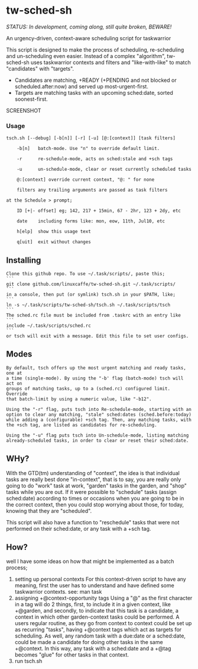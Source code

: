# tw-sched-sh

_STATUS: In development, coming along, still quite broken, BEWARE!_ 

An urgency-driven, context-aware scheduling script for taskwarrior

This script is designed to make the process of scheduling, re-scheduling and
un-scheduling even easier. Instead of a complex "algorithm", tw-sched-sh uses
taskwarrior contexts and filters and "like-with-like" to match "candidates"
with "targets". 
* Candidates are matching, +READY (+PENDING and not blocked or scheduled.after:now)
  and served up most-urgent-first. 
* Targets are matching tasks with an upcoming sched:date, sorted soonest-first.

SCREENSHOT

### Usage 

```
tsch.sh [--debug] [-b[n]] [-r] [-u] [@:[context]] [task filters]

    -b[n]	batch-mode. Use "n" to override default limit.

    -r		re-schedule-mode, acts on sched:stale and +sch tags

    -u		un-schedule-mode, clear or reset currently scheduled tasks

    @:[context] override current context, "@: " for none

    filters	any trailing arguments are passed as task filters

at the Schedule > prompt;

    ID [+|- offset]	eg; 142, 217 + 15min, 67 - 2hr, 123 + 2dy, etc

    date	including forms like: mon, eow, 11th, Jul10, etc

    h[elp]	show this usage text

    q[uit]	exit without changes

```

## Installing
    Clone this github repo. To use ~/.task/scripts/, paste this;
    ```
    git clone github.com/linuxcaffe/tw-sched-sh.git ~/.task/scripts/
    ```
    in a console, then put (or symlink) tsch.sh in your $PATH, like;
    ```
    ln -s ~/.task/scripts/tw-sched-sh/tsch.sh ~/.task/scripts/tsch
    ```
    The sched.rc file must be included from .taskrc with an entry like
    ```
    include ~/.task/scripts/sched.rc
    ```
    or tsch will exit with a message. Edit this file to set user configs.

## Modes
    By default, tsch offers up the most urgent matching and ready tasks, one at
    a time (single-mode). By using the "-b' flag (batch-mode) tsch will act on
    groups of matching tasks, up to a (sched.rc) configured limit. Override
    that batch-limit by using a numeric value, like "-b12".

    Using the "-r" flag, puts tsch into Re-schedule-mode, starting with an
    option to clear any matching, "stale" sched:dates (sched.before:today)
    while adding a (configurable) +sch tag. Then, any matching tasks, with
    the +sch tag, are listed as candidates for re-scheduling.

    Using the "-u" flag puts tsch into Un-schedule-mode, listing matching
    already-scheduled tasks, in order to clear or reset their sched:date.

## WHy?
With the GTD(tm) understanding of "context", the idea is that individual tasks
are really best done "in-context", that is to say, you are really only going to
do "work" task at work, "garden" tasks in the garden, and "shop" tasks while
you are out. If it were possible to "schedule" tasks (assign sched:date)
according to times or occasions when you are going to be in the correct
context, then you could stop worrying about those, for today, knowing that they
are "scheduled".

This script will also have a function to "reschedule" tasks that were not 
performed on their sched:date, or any task with a +sch tag.

## How?
well I have some ideas on how that might be implemented as a batch process;

1. setting up personal contexts
    For this context-driven script to have any meaning, first the user has to
    understand and have defined some taskwarrior contexts. see: man task
2. assigning +@context-opportunity tags
    Using a "@" as the first character in a tag will do 2 things, first, to
    include it in a given context, like +@garden, and secondly, to indicate
    that this task is a candidate, a context in which other garden-context
    tasks could be performed. A users regular routine, as they go from context
    to context could be set up as recurring "tasks", having +@context tags
    which act as targets for scheduling. As well, any random task with a
    due:date or a sched:date, could be made a candidate for doing other tasks
    in the same +@context. In this way, any task with a sched:date and a +@tag
    becomes "glue" for other tasks in that context. 
3. run tsch.sh
    
